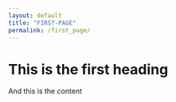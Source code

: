 ```yaml
---
layout: default
title: "FIRST-PAGE"
permalink: /first_page/
---
```


# This is the first heading
And this is the content